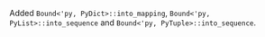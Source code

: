 Added `Bound<'py, PyDict>::into_mapping`, `Bound<'py, PyList>::into_sequence` and `Bound<'py, PyTuple>::into_sequence`.
